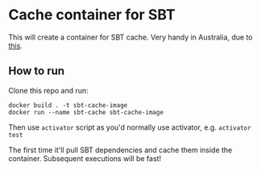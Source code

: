 # Cache container for SBT
This will create a container for SBT cache. Very handy in Australia, due to [this](https://groups.google.com/forum/#!topic/sbt-dev/e7q1E_jXjK8).

## How to run
Clone this repo and run:
```
docker build . -t sbt-cache-image
docker run --name sbt-cache sbt-cache-image
```

Then use `activator` script as you'd normally use activator, e.g.
```activator test```

The first time it'll pull SBT dependencies and cache them inside the container. Subsequent executions will be fast!
